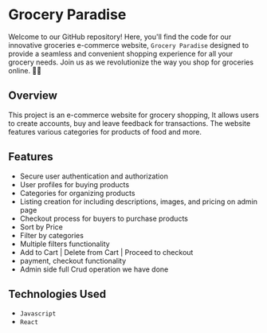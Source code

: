 # Grocery Paradise
Welcome to our GitHub repository! Here, you'll find the code for our innovative groceries e-commerce website, `Grocery Paradise` designed to provide a seamless and convenient shopping experience for all your grocery needs. Join us as we revolutionize the way you shop for groceries online. 🚀🎯


## Overview

This project is an e-commerce website for grocery shopping, It allows users to create accounts, buy and leave feedback for transactions. The website features various categories for products of food and more.

## Features

- Secure user authentication and authorization
- User profiles for buying products
- Categories for organizing products
- Listing creation for including descriptions, images, and pricing on admin page
- Checkout process for buyers to purchase products
- Sort by Price
- Filter by categories
- Multiple filters functionality
- Add to Cart | Delete from Cart | Proceed to checkout
- payment, checkout functionality
- Admin side full Crud operation we have done

## Technologies Used

- `Javascript`
- `React`
